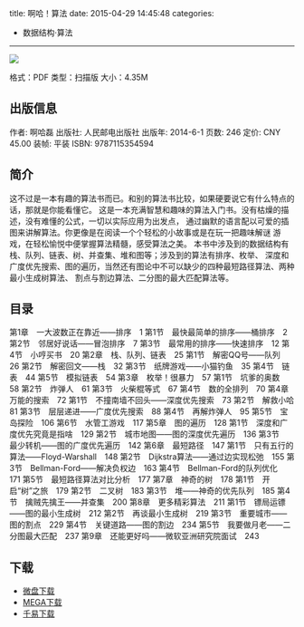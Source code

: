 title: 啊哈！算法
date: 2015-04-29 14:45:48
categories:
  - 数据结构·算法
---

![](http://img3.douban.com/lpic/s27345094.jpg)

格式：PDF
类型：扫描版
大小：4.35M

<!--more-->

## 出版信息 ##

作者: 啊哈磊 
出版社: 人民邮电出版社
出版年: 2014-6-1
页数: 246
定价: CNY 45.00
装帧: 平装
ISBN: 9787115354594

## 简介 ##

这不过是一本有趣的算法书而已。和别的算法书比较，如果硬要说它有什么特点的话，那就是你能看懂它。
这是一本充满智慧和趣味的算法入门书。没有枯燥的描述，没有难懂的公式，一切以实际应用为出发点，
通过幽默的语言配以可爱的插图来讲解算法。你更像是在阅读一个个轻松的小故事或是在玩一把趣味解谜
游戏，在轻松愉悦中便掌握算法精髓，感受算法之美。
本书中涉及到的数据结构有栈、队列、链表、树、并查集、堆和图等；涉及到的算法有排序、枚举、
深度和广度优先搜索、图的遍历，当然还有图论中不可以缺少的四种最短路径算法、两种最小生成树算法、
割点与割边算法、二分图的最大匹配算法等。

## 目录 ##

第1章　一大波数正在靠近——排序　1
第1节　最快最简单的排序——桶排序　2
第2节　邻居好说话——冒泡排序　7
第3节　最常用的排序——快速排序　12
第4节　小哼买书　20
第2章　栈、队列、链表　25
第1节　解密QQ号——队列　26
第2节　解密回文——栈　32
第3节　纸牌游戏——小猫钓鱼　35
第4节　链表　44
第5节　模拟链表　54
第3章　枚举！很暴力　57
第1节　坑爹的奥数　58
第2节　炸弹人　61
第3节　火柴棍等式　67
第4节　数的全排列　70
第4章　万能的搜索　72
第1节　不撞南墙不回头——深度优先搜索　73
第2节　解救小哈　81
第3节　层层递进——广度优先搜索　88
第4节　再解炸弹人　95
第5节　宝岛探险　106
第6节　水管工游戏　117
第5章　图的遍历　128
第1节　深度和广度优先究竟是指啥　129
第2节　城市地图——图的深度优先遍历　136
第3节　最少转机——图的广度优先遍历　142
第6章　最短路径　147
第1节　只有五行的算法——Floyd-Warshall　148
第2节　Dijkstra算法——通过边实现松弛　155
第3节　Bellman-Ford——解决负权边　163
第4节　Bellman-Ford的队列优化　171
第5节　最短路径算法对比分析　177
第7章　神奇的树　178
第1节　开启“树”之旅　179
第2节　二叉树　183
第3节　堆——神奇的优先队列　185
第4节　擒贼先擒王——并查集　200
第8章　更多精彩算法　211
第1节　镖局运镖——图的最小生成树　212
第2节　再谈最小生成树　219
第3节　重要城市——图的割点　229
第4节　关键道路——图的割边　234
第5节　我要做月老——二分图最大匹配　237
第9章　还能更好吗——微软亚洲研究院面试　243

## 下载 ##

* [微盘下载](http://vdisk.weibo.com/s/aADaW4YROsl4F)
* [MEGA下载](https://mega.co.nz/#!LNkx3T7D!riXuyJ_pfzuU2qadq8WNS5uYj_kI3Bw2A_hGfnrn4ts)
* [千易下载](http://1000eb.com/1enb8)